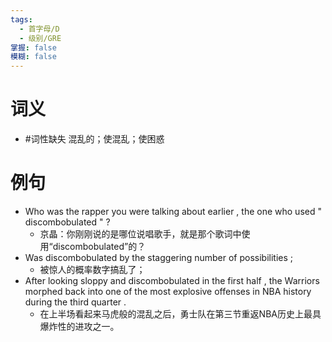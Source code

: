 ```yaml
---
tags:
  - 首字母/D
  - 级别/GRE
掌握: false
模糊: false
---
```

# 词义
- #词性缺失 混乱的；使混乱；使困惑
# 例句
- Who was the rapper you were talking about earlier , the one who used " discombobulated " ?
	- 京晶：你刚刚说的是哪位说唱歌手，就是那个歌词中使用“discombobulated”的？
- Was discombobulated by the staggering number of possibilities ;
	- 被惊人的概率数字搞乱了；
- After looking sloppy and discombobulated in the first half , the Warriors morphed back into one of the most explosive offenses in NBA history during the third quarter .
	- 在上半场看起来马虎般的混乱之后，勇士队在第三节重返NBA历史上最具爆炸性的进攻之一。
